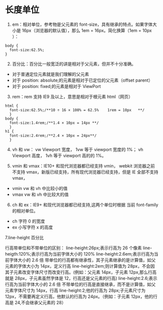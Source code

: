 # 长度单位

1. em：相对单位，参考物是父元素的 font-size，具有继承的特点。如果字体大小是 16px（浏览器的默认值），那么 1em = 16px。简化换算（1em = 10px ）：

```
body {
  font-size:62.5%;
}
```

2. 百分比：百分比一般宽泛的讲是相对于父元素，但并不十分准确。

- 对于普通定位元素就是我们理解的父元素
- 对于 position: absolute;的元素是相对于已定位的父元素（offset parent）
- 对于 position: fixed;的元素是相对于 ViewPort

3. rem：rem 支持 IE9 及以上，意思是相对于根元素 html（网页）

```
html {
  font-size:62.5%;/**10 ÷ 16 × 100% = 62.5%    1rem = 10px   **/
  }
body {
  font-size:1.4rem;/**1.4 × 10px = 14px **/
  }
h1 {
  font-size:2.4rem;/**2.4 × 10px = 24px**/
  }
```

4. vh 和 vw：
   vw Viewport 宽度， 1vw 等于 viewport 宽度的 1%；
   vh Viewport 高度， 1vh 等于 viewport 高的的 1%。

5. vmin 和 vmax：IE10+ 和现代浏览器都已经支持 vmin，
   webkit 浏览器之前不支持 vmax，新版已经支持，所有现代浏览器已经支持，但是 IE 全部不支持 vmax，

- vmin vw 和 vh 中比较小的值
- vmax vw 和 vh 中比较大的值

6. ch 和 ex：IE9+ 和现代浏览器都已经支持,这两个单位时根据 当前 font-family 的相对单位。

- ch 字符 0 的宽度
- ex 小写字符 x 的高度

7.line-height 百分比

行高带单位和不带单位的区别：
line-height:26px;表示行高为 26 个像素
line-heigth:120%;表示行高为当前字体大小的 120%
line-height:2.6em;表示行高为当前字体大小的 2.6 倍
带单位的行高都有继承性，其子元素继承的是计算值，如父元素的字体大小为 14px，定义行高 line-height:2em;则计算值为 28px，不会因其子元素改变字体尺寸而改变行高。(例如：父元素 14px，子元素 12px,那么行高就是 28px，子元素虽然字体是 12，行高还是父元素的行高)
line-height:2.6;表示行高为当前字体大小的 2.6 倍
不带单位的行高是直接继承，而不是计算值，如父元素字体尺寸为 14px，行高 line-height:2;他的行高为 28px;子元素尺寸为 12px，不需要再定义行高，他默认的行高为 24px。（例如：子元素 12px，他的行高是 24,不会继承父元素的 28）
